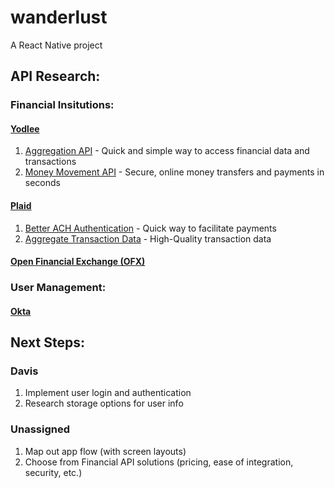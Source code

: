 # wanderlust
A React Native project

## API Research:
### Financial Insitutions:
#### <a href="https://www.yodlee.com/products/apis/">Yodlee</a>
1. <a href="https://www.yodlee.com/products/apis/aggregation-api/">Aggregation API</a> - Quick and simple way to access financial data and transactions
2. <a href="https://www.yodlee.com/products/apis/money-movement-api/">Money Movement API</a> - Secure, online money transfers and payments in seconds
#### <a href="https://plaid.com/">Plaid</a>
1. <a href="https://plaid.com/solutions/money-movement/">Better ACH Authentication</a> - Quick way to facilitate payments
2. <a href="https://plaid.com/solutions/transaction-data/">Aggregate Transaction Data</a> - High-Quality transaction data
#### <a href="http://www.ofx.net/index.html">Open Financial Exchange (OFX)</a>
### User Management:
#### <a href="https://www.okta.com/products/developer/">Okta</a>

## Next Steps:
### Davis
1. Implement user login and authentication
2. Research storage options for user info

### Unassigned
1. Map out app flow (with screen layouts)
2. Choose from Financial API solutions (pricing, ease of integration, security, etc.)
